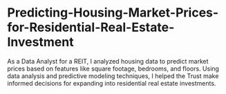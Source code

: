 # Predicting-Housing-Market-Prices-for-Residential-Real-Estate-Investment
As a Data Analyst for a REIT, I analyzed housing data to predict market prices based on features like square footage, bedrooms, and floors. Using data analysis and predictive modeling techniques, I helped the Trust make informed decisions for expanding into residential real estate investments.
